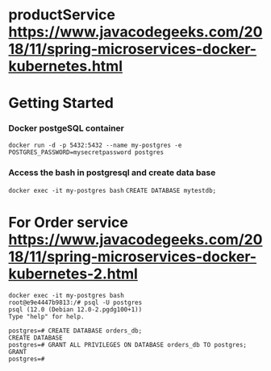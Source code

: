 # productService https://www.javacodegeeks.com/2018/11/spring-microservices-docker-kubernetes.html

# Getting Started

### Docker postgeSQL container 

```docker run -d -p 5432:5432 --name my-postgres -e POSTGRES_PASSWORD=mysecretpassword postgres```

### Access the bash in postgresql  and create data base

```docker exec -it my-postgres bash```
```CREATE DATABASE mytestdb;```


# For Order service https://www.javacodegeeks.com/2018/11/spring-microservices-docker-kubernetes-2.html


```
docker exec -it my-postgres bash
root@e9e4447b9813:/# psql -U postgres
psql (12.0 (Debian 12.0-2.pgdg100+1))
Type "help" for help.

postgres=# CREATE DATABASE orders_db;
CREATE DATABASE
postgres=# GRANT ALL PRIVILEGES ON DATABASE orders_db TO postgres;
GRANT
postgres=#
```
